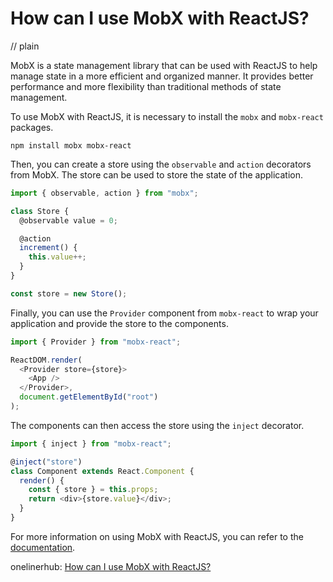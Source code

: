 # How can I use MobX with ReactJS?
// plain

MobX is a state management library that can be used with ReactJS to help manage state in a more efficient and organized manner. It provides better performance and more flexibility than traditional methods of state management.

To use MobX with ReactJS, it is necessary to install the `mobx` and `mobx-react` packages.

```
npm install mobx mobx-react
```

Then, you can create a store using the `observable` and `action` decorators from MobX. The store can be used to store the state of the application.

```js
import { observable, action } from "mobx";

class Store {
  @observable value = 0;

  @action
  increment() {
    this.value++;
  }
}

const store = new Store();
```

Finally, you can use the `Provider` component from `mobx-react` to wrap your application and provide the store to the components.

```js
import { Provider } from "mobx-react";

ReactDOM.render(
  <Provider store={store}>
    <App />
  </Provider>,
  document.getElementById("root")
);
```

The components can then access the store using the `inject` decorator.

```js
import { inject } from "mobx-react";

@inject("store")
class Component extends React.Component {
  render() {
    const { store } = this.props;
    return <div>{store.value}</div>;
  }
}
```

For more information on using MobX with ReactJS, you can refer to the [documentation](https://mobx.js.org/getting-started.html).

onelinerhub: [How can I use MobX with ReactJS?](https://onelinerhub.com/reactjs/how-can-i-use-mobx-with-reactjs)